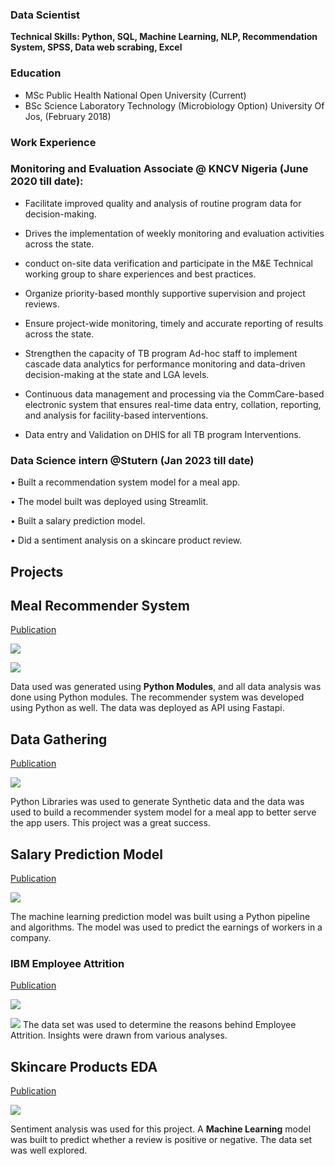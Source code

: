 ### Data Scientist
**Technical Skills: Python, SQL, Machine Learning, NLP, Recommendation System, SPSS, Data web scrabing, Excel**

### Education
- MSc Public Health            National Open University (Current)
- BSc Science Laboratory Technology (Microbiology Option)  University Of Jos, (February 2018)

### Work Experience
### Monitoring and Evaluation Associate @ KNCV Nigeria (June 2020 till date):
- Facilitate improved quality and analysis of routine program data for decision-making.

- Drives the implementation of weekly monitoring and evaluation activities across the state.

- conduct on-site data verification and participate in the M&E Technical working group to share experiences and best practices.

- Organize priority-based monthly supportive supervision and project reviews.

- Ensure project-wide monitoring, timely and accurate reporting of results across the state.

- Strengthen the capacity of TB program Ad-hoc staff to implement cascade data analytics for performance monitoring and data-driven decision-making at the state and LGA levels.

- Continuous data management and processing via the CommCare-based electronic system that ensures real-time data entry, collation, reporting, and analysis for facility-based interventions.

- Data entry and Validation on DHIS for all TB program Interventions.

### **Data Science intern @Stutern (Jan 2023 till date)**
•	Built a recommendation system model for a meal app.

•	The model built was deployed using Streamlit.

•	Built a salary prediction model.

•	Did a sentiment analysis on a skincare product review.

## Projects
## **Meal Recommender System**
[Publication](https://github.com/graciousgift/Project-files/blob/main/Recommender_system.ipynb)

![](/image/download.png)

![](/image/download1.png)

Data used was generated using **Python Modules**, and all data analysis was done using Python modules. The recommender system was developed using Python as well. The data was deployed as API using Fastapi.

## **Data Gathering**
[Publication](https://github.com/graciousgift/Project-files/blob/main/data_generationF.ipynb)

![](/image/download2.png)

Python Libraries was used to generate Synthetic data and the data was used to build a recommender system model for a meal app to better serve the app users. This project was a great success.


## **Salary Prediction Model**
[Publication](https://github.com/graciousgift/Project-files/blob/main/Salary%20Analyses.ipynb)

![](/image/download3.png)

The machine learning prediction model was built using a Python pipeline and algorithms. The model was used to predict the earnings of workers in a company.

### IBM Employee Attrition
[Publication](https://github.com/graciousgift/Project-files/blob/main/Workers_attrition_project.ipynb)

![](/image/download4.png)

![](/image/download5.png)
The data set was used to determine the reasons behind Employee Attrition. Insights were drawn from various analyses.

## **Skincare Products EDA**
[Publication](https://github.com/graciousgift/Project-files/blob/main/Skin%20Care%20analyses.ipynb)

![](/image/download6.png)


Sentiment analysis was used for this project. A **Machine Learning** model was built to predict whether a review is positive or negative. The data set was well explored.



